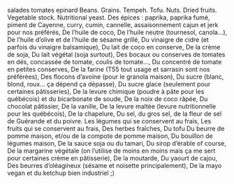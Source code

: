 salades
tomates
epinard
Beans.
Grains. 
Tempeh. 
Tofu. 
Nuts. 
Dried fruits.
Vegetable stock. 
Nutritional yeast.
Des épices : paprika, paprika fumé, piment de Cayenne, curry, cumin, cannelle, assaisonnement cajun et jerk pour nos préférés, 
De l’huile de coco, 
De l’huile neutre (tournesol, canola…),
De l’huile d’olive et de l’huile de sésame grillé,
Du vinaigre de cidre (et parfois du vinaigre balsamique),
Du lait de coco en conserve, 
De la crème de soja,
Du lait végétal (soja surtout),
Des bocaux ou conserves de tomates en dés, concassée de tomate, coulis de tomate…,
Du concentré de tomate en petites conserves,
De la farine (T55 tout usage et sarrasin sont nos préférées),
Des flocons d’avoine (pour le granola maison),
Du sucre (blanc, blond, roux… ça dépend ça dépasse),
Du sucre glace (seulement pour certaines pâtisseries),
De la levure chimique (poudre à pâte pour les québécois) et du bicarbonate de soude,
De la noix de coco râpée,
Du chocolat pâtissier,
De la vanille,
De la levure maltée (levure nutritionnelle pour les québécois),
De la chapelure, 
Du sel, du gros sel, de la fleur de sel de Guérande et du poivre.
Les légumes qui se conservent au frais, 
Les fruits qui se conservent au frais, 
Des herbes fraîches, 
Du tofu
Du beurre de pomme maison, et/ou de la compote de pomme maison, 
Du bouillon de légumes maison, 
De la sauce soja ou du tamari, 
Du sirop d’érable of course, 
De la margarine végétale (on l’utilise de moins en moins mais ça me sert pour certaines crème en pâtisserie), 
De la moutarde, 
Du yaourt de cajou, 
Des beurres d’oléagineux (sésame et noisette principalement),
De la mayo vegan et du ketchup bien industriel ;)
